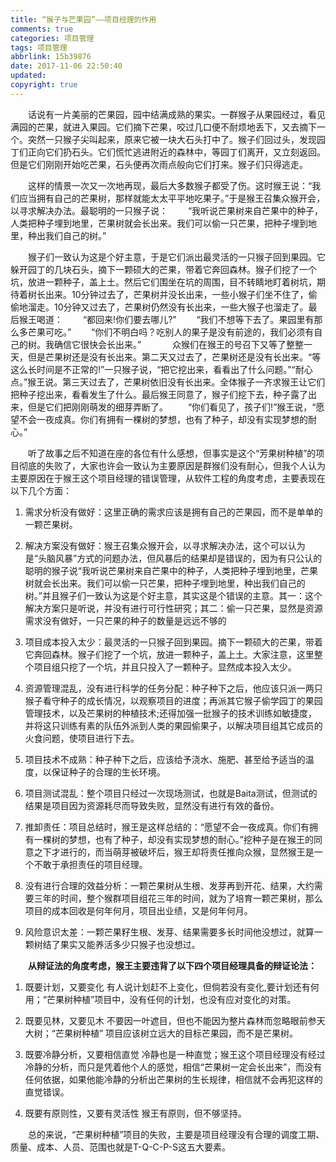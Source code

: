 ```yaml
---
title: “猴子与芒果园”——项目经理的作用
comments: true
categories: 项目管理
tags: 项目管理
abbrlink: 15b39876
date: 2017-11-06 22:50:40
updated:
copyright: true
---
```


　　话说有一片美丽的芒果园，园中结满成熟的果实。一群猴子从果园经过，看见满园的芒果，就进入果园。它们摘下芒果，咬过几口便不耐烦地丢下，又去摘下一个。突然一只猴子尖叫起来，原来它被一块大石头打中了。猴子们回过头，发现园丁们正向它们扔石头。它们慌忙逃进附近的森林中，等园丁们离开，又立刻返回。但是它们刚刚开始吃芒果，石头便再次雨点般向它们打来。猴子们只得逃走。
  
　　这样的情景一次又一次地再现，最后大多数猴子都受了伤。这时猴王说：“我们应当拥有自己的芒果树，那样就能太太平平地吃果子。”于是猴王召集众猴开会，以寻求解决办法。最聪明的一只猴子说：
　　“我听说芒果树来自芒果中的种子，人类把种子埋到地里，芒果树就会长出来。我们可以偷一只芒果，把种子埋到地里，种出我们自己的树。”
  
　　猴子们一致认为这是个好主意，于是它们派出最灵活的一只猴子回到果园。它躲开园丁的几块石头，摘下一颗硕大的芒果，带着它奔回森林。猴子们挖了一个坑，放进一颗种子，盖上土。然后它们围坐在坑的周围，目不转睛地盯着树坑，期待着树长出来。10分钟过去了，芒果树并没长出来，一些小猴子们坐不住了，偷偷地溜走。10分钟又过去了，芒果树仍然没有长出来，一些大猴子也溜走了。最后猴王喝道：
　　“都回来!你们要去哪儿?”
　　“我们不想等下去了。果园里有那么多芒果可吃。”
　　“你们不明白吗？吃别人的果子是没有前途的，我们必须有自己的树。我确信它很快会长出来。”
　
　　众猴们在猴王的号召下又等了整整一天，但是芒果树还是没有长出来。第二天又过去了，芒果树还是没有长出来。“等这么长时间是不正常的!”一只猴子说，“把它挖出来，看看出了什么问题。”“耐心点。”猴王说。第三天过去了，芒果树依旧没有长出来。全体猴子一齐求猴王让它们把种子挖出来，看看发生了什么。最后猴王同意了，猴子们挖下去，种子露了出来，但是它们把刚刚萌发的细芽弄断了。
　　“你们看见了，孩子们!”猴王说，“愿望不会一夜成真。你们有拥有一棵树的梦想，也有了种子，却没有实现梦想的耐心。”
  
　　听了故事之后不知道在座的各位有什么感想，但事实是这个“芳果树种植”的项目彻底的失败了，大家也许会一致认为主要原因是群猴们没有耐心，但我个人认为主要原因在于猴王这个项目经理的错误管理，从软件工程的角度考虑，主要表现在以下几个方面：
  
1. 需求分析没有做好：这里正确的需求应该是拥有自己的芒果园，而不是单单的一颗芒果树。

2. 解决方案没有做好：猴王召集众猴开会，以寻求解决办法，这个可以认为是“头脑风暴”方式的问题办法，但风暴后的结果却是错误的，因为有只公认的聪明的猴子说“我听说芒果树来自芒果中的种子，人类把种子埋到地里，芒果树就会长出来。我们可以偷一只芒果，把种子埋到地里，种出我们自己的树。”并且猴子们一致认为这是个好主意，其实这是个错误的主意。其一：这个解决方案只是听说，并没有进行可行性研究；其二：偷一只芒果，显然是资源需求没有做好，一只芒果的种子的数量是远远不够的

3. 项目成本投入太少：最灵活的一只猴子回到果园。摘下一颗硕大的芒果，带着它奔回森林。猴子们挖了一个坑，放进一颗种子，盖上土。大家注意，这里整个项目组只挖了一个坑，并且只投入了一颗种子。显然成本投入太少。

4. 资源管理混乱，没有进行科学的任务分配：种子种下之后，他应该只派一两只猴子看守种子的成长情况，以观察项目的进度；再派其它猴子偷学园丁的果园管理技术，以及芒果树的种植技术;还得加强一批猴子的技术训练如敏捷度，并将这只训练有素的队伍外派到人类的果园偷果子，以解决项目组其它成员的火食问题，使项目进行下去。

5. 项目技术不成熟：种子种下之后，应该给予浇水、施肥、甚至给予适当的温度，以保证种子的合理的生长环境。

6. 项目测试混乱：整个项目只经过一次现场测试，也就是Baita测试，但测试的结果是项目因为资源耗尽而导致失败，显然没有进行有效的备份。

7. 推卸责任：项目总结时，猴王是这样总结的：“愿望不会一夜成真。你们有拥有一棵树的梦想，也有了种子，却没有实现梦想的耐心。”挖种子是在猴王的同意之下才进行的，而当萌芽被破坏后，猴王却将责任推向众猴，显然猴王是一个不敢于承担责任的项目经理。

8. 没有进行合理的效益分析：一颗芒果树从生根、发芽再到开花、结果，大约需要三年的时间，整个猴群项目组花三年的时间，就为了培育一颗芒果树，那么项目的成本回收是何年何月，项目出业绩，又是何年何月。

9. 风险意识太差：一颗芒果籽生根、发芽、结果需要多长时间他没想过，就算一颗树结了果实又能养活多少只猴子也没想过。


　　**从辩证法的角度考虑，猴王主要违背了以下四个项目经理具备的辩证论法：**

1. 既要计划，又要变化
有人说计划赶不上变化，但倘若没有变化,要计划还有何用；“芒果树种植”项目中，没有任何的计划，也没有应对变化的对策。

2. 既要见林，又要见木
不要因一叶遮目，但也不能因为整片森林而忽略眼前参天大树；“芒果树种植”
项目应该树立远大的目标芒果园，而不是芒果树。

3. 既要冷静分析，又要相信直觉
冷静也是一种直觉；猴王这个项目经理没有经过冷静的分析，而只是凭着他个人的感觉，相信“芒果树一定会长出来”，而没有任何依据，如果他能冷静的分析出芒果树的生长规律，相信就不会再犯这样的直觉错误。

4. 既要有原则性，又要有灵活性
猴王有原则，但不够坚持。

　　总的来说，“芒果树种植”项目的失败，主要是项目经理没有合理的调度工期、质量、成本、人员、范围也就是T-Q-C-P-S这五大要素。